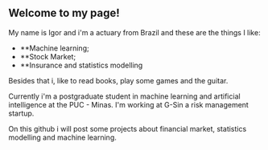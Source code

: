 ## Welcome to my page! 

My name is Igor and i'm a actuary from Brazil and these are the things I like:

* **Machine learning;
* **Stock Market;
* **Insurance and statistics modelling

Besides that i, like to read books, play some games and the guitar. 

Currently i'm a postgraduate student in machine learning and artificial intelligence at the PUC - Minas. 
I'm working at G-Sin a risk management startup.

On this github i will post some projects about financial market, statistics modelling and machine learning.
